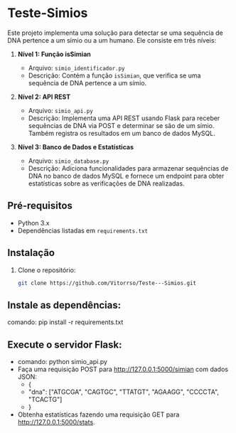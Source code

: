 # Teste-Simios

Este projeto implementa uma solução para detectar se uma sequência de DNA pertence a um símio ou a um humano. Ele consiste em três níveis:

1. **Nível 1: Função isSimian**
   - Arquivo: `simio_identificador.py`
   - Descrição: Contém a função `isSimian`, que verifica se uma sequência de DNA pertence a um símio.

2. **Nível 2: API REST**
   - Arquivo: `simio_api.py`
   - Descrição: Implementa uma API REST usando Flask para receber sequências de DNA via POST e determinar se são de um símio. Também registra os resultados em um banco de dados MySQL.

3. **Nível 3: Banco de Dados e Estatísticas**
   - Arquivo: `simio_database.py`
   - Descrição: Adiciona funcionalidades para armazenar sequências de DNA no banco de dados MySQL e fornece um endpoint para obter estatísticas sobre as verificações de DNA realizadas.

## Pré-requisitos

- Python 3.x
- Dependências listadas em `requirements.txt`

## Instalação

1. Clone o repositório:

   ```bash
   git clone https://github.com/Vitorrso/Teste---Simios.git

## Instale as dependências:
   comando: pip install -r requirements.txt

## Execute o servidor Flask:
  - comando: python simio_api.py
  - Faça uma requisição POST para http://127.0.0.1:5000/simian com dados JSON:
     - {
     - "dna": ["ATGCGA", "CAGTGC", "TTATGT", "AGAAGG", "CCCCTA", "TCACTG"]
     - }
  - Obtenha estatísticas fazendo uma requisição GET para http://127.0.0.1:5000/stats.
